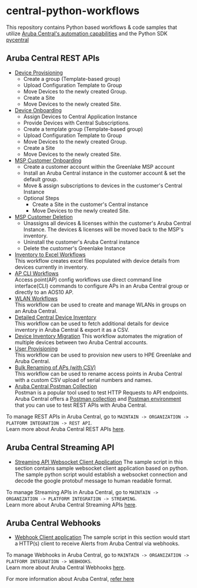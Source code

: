 # central-python-workflows

This repository contains Python based workflows & code samples that utilize [Aruba Central's automation capabilities](https://developer.arubanetworks.com/aruba-central/docs/aruba-central-extensibility) and the Python SDK [pycentral](https://pypi.org/project/pycentral/)

## Aruba Central REST APIs
- [Device Provisioning](https://github.com/aruba/central-python-workflows/tree/main/device_provisioning) 
  - Create a group (Template-based group)
  - Upload Configuration Template to Group
  - Move Devices to the newly created Group.
  - Create a Site
  - Move Devices to the newly created Site.
- [Device Onboarding](https://github.com/aruba/central-python-workflows/tree/main/device_onboarding)
  - Assign Devices to Central Application Instance
  - Provide Devices with Central Subscriptions.
  - Create a template group (Template-based group)
  - Upload Configuration Template to Group
  - Move Devices to the newly created Group.
  - Create a Site
  - Move Devices to the newly created Site.
- [MSP Customer Onboarding](https://github.com/aruba/central-python-workflows/tree/main/msp_customer_onboarding)
  - Create a customer account within the Greenlake MSP account
  - Install an Aruba Central instance in the customer account & set the default group.
  - Move & assign subscriptions to devices in the customer's Central Instance
  - Optional Steps
    - Create a Site in the customer's Central instance
    - Move Devices to the newly created Site.
- [MSP Customer Deletion](https://github.com/aruba/central-python-workflows/tree/main/msp_customer_deletion)
  - Unassigns all devices & licenses within the customer's Aruba Central Instance. The devices & licenses will be moved back to the MSP's inventory.
  - Uninstall the customer's Aruba Central instance
  - Delete the customer's Greenlake Instance
- [Inventory to Excel Workflows](https://github.com/aruba/central-python-workflows/tree/main/inventory_to_excel)\
  This workflow creates excel files populated with device details from devices currently in inventory.
- [AP CLI Workflows](https://github.com/aruba/central-python-workflows/tree/main/ap_config)\
  Access point(AP) config workflows use direct command line interface(CLI) commands to configure APs in an Aruba Central group or directly to an AOS10 AP.
- [WLAN Workflows](https://github.com/aruba/central-python-workflows/tree/main/wlan_config)\
  This workflow can be used to create and manage WLANs in groups on an Aruba Central.
- [Detailed Central Device Inventory](https://github.com/aruba/central-python-workflows/tree/main/detailed_central_device_inventory/)\
  This workflow can be used to fetch additional details for device inventory in Aruba Central & export it as a CSV.
- [Device Inventory Migration](https://github.com/aruba/central-python-workflows/tree/main/device_inventory_migration/)
  This workflow automates the migration of multiple devices between two Aruba Central accounts.
- [User Provisioning](https://github.com/aruba/central-python-workflows/tree/main/user_provisioning)\
  This workflow can be used to provision new users to HPE Greenlake and Aruba Central.
- [Bulk Renaming of APs (with CSV)](https://github.com/aruba/central-python-workflows/tree/main/renaming_aps)\
  This workflow can be used to rename access points in Aruba Central with a custom CSV upload of serial numbers and names.
- [Aruba Central Postman Collection](https://www.postman.com/hpe-aruba-networking/workspace/hpe-aruba-networking-central/overview)\
  Postman is a popular tool used to test HTTP Requests to API endpoints. Aruba Central offers a [Postman collection](https://www.postman.com/hpe-aruba-networking/workspace/hpe-aruba-networking-central/collection/32717089-b3b1c3e4-7d04-4af1-be8c-e5c51e2453bb) and [Postman environment](https://www.postman.com/hpe-aruba-networking/workspace/hpe-aruba-networking-central/environment/30369652-60b80c56-ad11-40d3-a4a6-5cde71abf2e4?action=share&creator=32717089&active-environment=30369652-60b80c56-ad11-40d3-a4a6-5cde71abf2e4) that you can use to test REST APIs with Aruba Central.

To manage REST APIs in Aruba Central, go to `MAINTAIN -> ORGANIZATION -> PLATFORM INTEGRATION -> REST API`.\
Learn more about Aruba Central REST APIs [here](https://developer.arubanetworks.com/aruba-central/docs/api-getting-started).

## Aruba Central Streaming API
- [Streaming API Websocket Client Application](https://github.com/aruba/central-python-workflows/tree/main/streaming-api-client)
The sample script in this section contains sample websocket client application based on python. 
The sample python script would establish a websocket connection and decode the google protobuf message to human readable format.

To manage Streaming APIs in Aruba Central, go to `MAINTAIN -> ORGANIZATION -> PLATFORM INTEGRATION -> STREAMING`.\
Learn more about Aruba Central Streaming APIs [here](https://developer.arubanetworks.com/aruba-central/docs/streaming-api-getting-started).

## Aruba Central Webhooks

- [Webhook Client application](https://github.com/aruba/central-python-workflows/tree/main/webhooks)
The sample script in this section would start a HTTP(s) client to receive Alerts from Aruba Central via webhooks. 

To manage Webhooks in Aruba Central, go to `MAINTAIN -> ORGANIZATION -> PLATFORM INTEGRATION -> WEBHOOKS`.\
Learn more about Aruba Central Webhooks [here](https://developer.arubanetworks.com/aruba-central/docs/webhooks-getting-started).

For more information about Aruba Central, [refer here](https://www.arubanetworks.com/techdocs/central/latest/content/home.htm)
